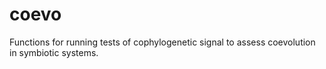 # coevo
Functions for running tests of cophylogenetic signal to assess coevolution in symbiotic systems.
